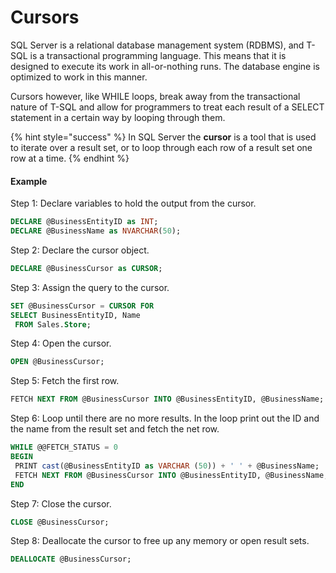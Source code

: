 # Cursors

SQL Server is a relational database management system \(RDBMS\), and T-SQL is a transactional programming language. This means that it is designed to execute its work in all-or-nothing runs. The database engine is optimized to work in this manner.

Cursors however, like WHILE loops, break away from the transactional nature of T-SQL and allow for programmers to treat each result of a SELECT statement in a certain way by looping through them.

{% hint style="success" %}
In SQL Server the **cursor** is a tool that is used to iterate over a result set, or to loop through each row of a result set one row at a time.
{% endhint %}

#### Example

Step 1: Declare variables to hold the output from the cursor.

```sql
DECLARE @BusinessEntityID as INT;
DECLARE @BusinessName as NVARCHAR(50);
```

Step 2: Declare the cursor object.

```sql
DECLARE @BusinessCursor as CURSOR;
```

Step 3: Assign the query to the cursor.

```sql
SET @BusinessCursor = CURSOR FOR
SELECT BusinessEntityID, Name
 FROM Sales.Store;
```

Step 4: Open the cursor.

```sql
OPEN @BusinessCursor;
```

Step 5: Fetch the first row.

```sql
FETCH NEXT FROM @BusinessCursor INTO @BusinessEntityID, @BusinessName;
```

Step 6: Loop until there are no more results. In the loop print out the ID and the name from the result set and fetch the net row.

```sql
WHILE @@FETCH_STATUS = 0
BEGIN
 PRINT cast(@BusinessEntityID as VARCHAR (50)) + ' ' + @BusinessName;
 FETCH NEXT FROM @BusinessCursor INTO @BusinessEntityID, @BusinessName;
END
```

Step 7: Close the cursor.

```sql
CLOSE @BusinessCursor;
```

Step 8: Deallocate the cursor to free up any memory or open result sets.

```sql
DEALLOCATE @BusinessCursor;
```

